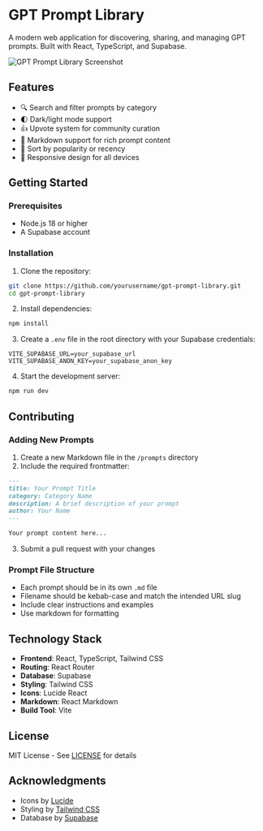 # GPT Prompt Library

A modern web application for discovering, sharing, and managing GPT prompts. Built with React, TypeScript, and Supabase.

![GPT Prompt Library Screenshot](https://images.unsplash.com/photo-1526374965328-7f61d4dc18c5?auto=format&fit=crop&q=80&w=1200&h=400)

## Features

- 🔍 Search and filter prompts by category
- 🌓 Dark/light mode support
- 👍 Upvote system for community curation
- 📝 Markdown support for rich prompt content
- 🔄 Sort by popularity or recency
- 📱 Responsive design for all devices

## Getting Started

### Prerequisites

- Node.js 18 or higher
- A Supabase account

### Installation

1. Clone the repository:

```bash
git clone https://github.com/yourusername/gpt-prompt-library.git
cd gpt-prompt-library
```

2. Install dependencies:

```bash
npm install
```

3. Create a `.env` file in the root directory with your Supabase credentials:

```env
VITE_SUPABASE_URL=your_supabase_url
VITE_SUPABASE_ANON_KEY=your_supabase_anon_key
```

4. Start the development server:

```bash
npm run dev
```

## Contributing

### Adding New Prompts

1. Create a new Markdown file in the `/prompts` directory
2. Include the required frontmatter:

```md
---
title: Your Prompt Title
category: Category Name
description: A brief description of your prompt
author: Your Name
---

Your prompt content here...
```

3. Submit a pull request with your changes

### Prompt File Structure

- Each prompt should be in its own `.md` file
- Filename should be kebab-case and match the intended URL slug
- Include clear instructions and examples
- Use markdown for formatting

## Technology Stack

- **Frontend**: React, TypeScript, Tailwind CSS
- **Routing**: React Router
- **Database**: Supabase
- **Styling**: Tailwind CSS
- **Icons**: Lucide React
- **Markdown**: React Markdown
- **Build Tool**: Vite

## License

MIT License - See [LICENSE](LICENSE) for details

## Acknowledgments

- Icons by [Lucide](https://lucide.dev)
- Styling by [Tailwind CSS](https://tailwindcss.com)
- Database by [Supabase](https://supabase.com)
